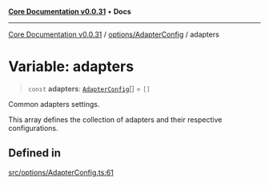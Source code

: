 [**Core Documentation v0.0.31**](../../../README.md) • **Docs**

***

[Core Documentation v0.0.31](../../../modules.md) / [options/AdapterConfig](../README.md) / adapters

# Variable: adapters

> `const` **adapters**: [`AdapterConfig`](../interfaces/AdapterConfig.md)[] = `[]`

Common adapters settings.

This array defines the collection of adapters and their respective configurations.

## Defined in

[src/options/AdapterConfig.ts:61](https://github.com/stonemjs/core/blob/a25677efd9a5f5a45cc90fda3ed3e87df97e6124/src/options/AdapterConfig.ts#L61)

